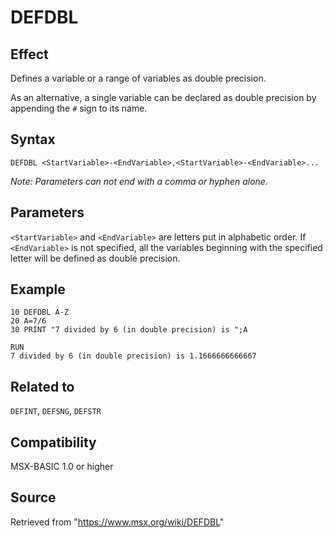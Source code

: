 # DEFDBL

## Effect

Defines a variable or a range of variables as double precision.  

As an alternative, a single variable can be declared as double precision by appending the `#` sign to its name.

## Syntax

`DEFDBL <StartVariable>-<EndVariable>,<StartVariable>-<EndVariable>...`

_Note: Parameters can not end with a comma or hyphen alone._

## Parameters

`<StartVariable>` and `<EndVariable>` are letters put in alphabetic order. If `<EndVariable>` is not specified, all the variables beginning with the specified letter will be defined as double precision.

## Example

```basic
10 DEFDBL A-Z
20 A=7/6
30 PRINT "7 divided by 6 (in double precision) is ";A
 
RUN
7 divided by 6 (in double precision) is 1.1666666666667
```

## Related to

`DEFINT`, `DEFSNG`, `DEFSTR`

## Compatibility

MSX-BASIC 1.0 or higher

## Source

Retrieved from "https://www.msx.org/wiki/DEFDBL"
